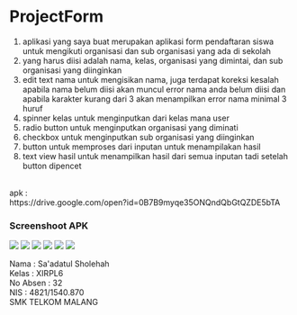 # ProjectForm 
1. aplikasi yang saya buat merupakan aplikasi form pendaftaran siswa untuk mengikuti organisasi dan sub organisasi yang ada di sekolah
2. yang harus diisi adalah nama, kelas, organisasi yang dimintai, dan sub organisasi yang diinginkan
3. edit text nama untuk mengisikan nama, juga terdapat koreksi kesalah apabila nama belum diisi akan muncul error nama anda belum diisi dan apabila karakter kurang dari 3 akan menampilkan error nama minimal 3 huruf
4. spinner kelas untuk menginputkan dari kelas mana user
5. radio button untuk menginputkan organisasi yang diminati
6. checkbox untuk menginputkan sub organisasi yang diinginkan
7. button untuk memproses dari inputan untuk menampilakan hasil
8. text view hasil untuk menampilkan hasil dari semua inputan tadi setelah button dipencet
<br>
apk : <br>
https://drive.google.com/open?id=0B7B9myqe35ONQndQbGtQZDE5bTA <br>

### Screenshoot APK

![](https://drive.google.com/uc?export=view&id=0B7B9myqe35ONQ0pwUGwyQUVpS2s)
![](https://drive.google.com/uc?export=view&id=0B7B9myqe35ONZUhGV0c4WFItQzg)
![](https://drive.google.com/uc?export=view&id=0B7B9myqe35ONejBnbGlHS09LTFU)
![](https://drive.google.com/uc?export=view&id=0B7B9myqe35ONZjZ6bWJVS2dSSzA)
![](https://drive.google.com/uc?export=view&id=0B7B9myqe35ONRVFIb2c1eDdoSlk)
![](https://drive.google.com/uc?export=view&id=0B7B9myqe35ONQVpUWnh2VHlSVzg)

Nama : Sa'adatul Sholehah <br>
Kelas : XIRPL6 <br>
No Absen : 32 <br>
NIS : 4821/1540.870 <br>
SMK TELKOM MALANG
